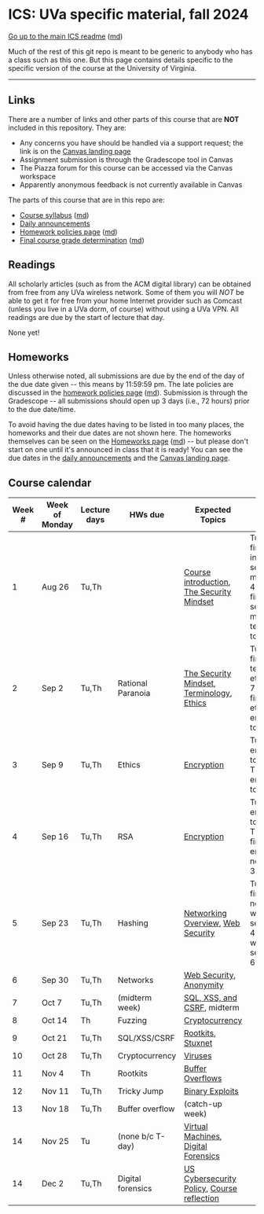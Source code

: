 ICS: UVa specific material, fall 2024
=======================================

[Go up to the main ICS readme](../readme.html) ([md](../readme.md))

Much of the rest of this git repo is meant to be generic to anybody who has a class such as this one. But this page contains details specific to the specific version of the course at the University of Virginia.

------------------------------------------------------------

Links
-----

There are a number of links and other parts of this course that are **NOT** included in this repository.  They are:

- Any concerns you have should be handled via a support request; the link is on the [Canvas landing page](https://canvas.its.virginia.edu/courses/136577)
- Assignment submission is through the Gradescope tool in Canvas
- The Piazza forum for this course can be accessed via the Canvas workspace
- Apparently anonymous feedback is not currently available in Canvas

<!-- no longer available in canvas:

- ~~[Email list archive](https://collab.its.virginia.edu/portal/directtool/23262987-1288-4c6d-912f-c1b031973f44/), which is a Collab tool~~
- ~~[Anonymous feedback](https://collab.its.virginia.edu/portal/directtool/b166e2b1-f967-4df0-8e7e-1b25f58a30e2/), which is a Collab tool~~

-->

The parts of this course that are in this repo are:

- [Course syllabus](syllabus.html) ([md](syllabus.md))
- [Daily announcements](daily-announcements.html#/)
- [Homework policies page](hw-policies.html) ([md](hw-policies.md))
- [Final course grade determination](grades.html) ([md](grades.md))


Readings
--------

All scholarly articles (such as from the ACM digital library) can be obtained from free from any UVa wireless network.  Some of them you will *NOT* be able to get it for free from your home Internet provider such as Comcast (unless you live in a UVa dorm, of course) without using a UVa VPN.  All readings are due by the start of lecture that day.

None yet!

<!--
- Due Friday, September 13th:
    - [An Introduction to Cybersecurity Ethics](https://www.scu.edu/media/ethics-center/technology-ethics/IntroToCybersecurityEthics.pdf): you can skip the questions (the blue boxes therein); once you remove those, the table of contents, and the appendices, it's about 35 typed pages
- Due Wednesday, March 22nd: [NPR's Planet Monday podcast episode 908: I Am Not A Robot](https://www.npr.org/sections/money/2019/04/24/716854013/episode-908-i-am-not-a-robot)
- Due Friday, January 27th:
	- [ACM Code of Ethics](https://www.acm.org/code-of-ethics)
    - [Reflections on Trusting Trust](https://dl.acm.org/citation.cfm?id=358210)
	- [Morris Worm Wikipedia page](https://en.wikipedia.org/wiki/Morris_worm)
-->

Homeworks
-----------

Unless otherwise noted, all submissions are due by the end of the day of the due date given -- this means by 11:59:59 pm.  The late policies are discussed in the [homework policies page](hw-policies.html) ([md](hw-policies.md)).  Submission is through the Gradescope -- all submissions should open up 3 days (i.e., 72 hours) prior to the due date/time.

To avoid having the due dates having to be listed in too many places, the homeworks and their due dates are not shown here.  The homeworks themselves can be seen on the [Homeworks page](../hws/index.html) ([md](../hws/index.md)) -- but please don't start on one until it's announced in class that it is ready!  You can see the due dates in the [daily announcements](daily-announcements.html#/) and the [Canvas landing page][1].

<!-- 

- [HW 13: Forensics](../hws/hw-forensics.html) ([md](../hws/hw-forensics.md)) is due Friday, December 6th
- [HW 12: Movie Night](../hws/hw-movie-night.html) ([md](../hws/hw-movie-night.md)) is due Wednesday, December 4th
- [HW 11: Buffer Overflow](../hws/hw-buffer.html) ([md](../hws/hw-buffer.md)) is due Friday, November 22nd
- [HW 10: Celebrity Visit](../hws/hw-celebrity-visit.html) ([md](../hws/hw-celebrity-visit.md)) is due Thursday, November 21st, and there is all of 12 hours of lateness allowed on this!
- [HW 9: Rootkits](../hws/hw-rootkits.html) ([md](../hws/hw-rootkits.md)) is due Friday, November 15th
- [HW 8: Cryptocurrency](../hws/hw-cryptocurrency.html) ([md](../hws/hw-cryptocurrency.md)) is due Friday, November 1st
- [HW 7: Networks](../hws/hw-networks.html) ([md](../hws/hw-networks.md)) is due Friday, October 25th
- [HW 6: SQL, XSS, & CSRF](../hws/hw-sql-xss-csrf.html) ([md](../hws/hw-sql-xss-csrf.md)) is due Friday, October 18th
- [HW 5: Hashing](../hws/hw-hashing.html) ([md](../hws/hw-hashing.md)) is due Friday, October 4th
- [HW 4: RSA](../hws/hw-rsa.html) ([md](../hws/hw-rsa.md)) is due Friday, September 27th
- [HW 3: Ethics](../hws/hw-ethics.html) ([md](../hws/hw-ethics.md)) is due Friday, September 20th

-->

Course calendar
---------------

| Week # | Week of Monday | Lecture days | HWs due | Expected Topics | Actual Progress |
|----|----|----|----|----|----|
| 1  | Aug 26 | Tu,Th  |                   | [Course introduction](../slides/introduction.html#/), [The Security Mindset](../slides/security-mindset.html#/) | Tue: finished introduction, security mindset to 4.9; Thu: finished security mindset, terminology to 4.16 |
| 2  | Sep 2  | Tu,Th  | Rational Paranoia | [The Security Mindset](../slides/security-mindset.html#/), [Terminology](../slides/terminology.html#/), [Ethics](../slides/ethics.html#/) | Tue: finished terminology, ethics to 7.7; Thu: finished ethics, encryption to 4.24 |
| 3  | Sep 9  | Tu,Th  | Ethics            | [Encryption](../slides/encryption.html#/) | Tue: encryption to 7.32; Thu: encryption to 8.8 |
| 4  | Sep 16 | Tu,Th  | RSA               | [Encryption](../slides/encryption.html#/) |  Tue: encryption to 9.22; Thu: finished encryption, networks to 3.14 |
| 5  | Sep 23 | Tu,Th  | Hashing           | [Networking Overview](../slides/networks.html#/), [Web Security](../slides/web-security.html#/) | Tue: finished networks, web security to 4.6; Thu: web security to 6.11 |
| 6  | Sep 30 | Tu,Th  | Networks          | [Web Security](../slides/web-security.html#/), [Anonymity](../slides/anonymity.html#/) |  |
| 7  | Oct 7  | Tu,Th  | (midterm week)    | [SQL, XSS, and CSRF](../slides/sql-xss-csrf.html#/), midterm |  |
| 8  | Oct 14 | Th     | Fuzzing           | [Cryptocurrency](../slides/cryptocurrency.html#/) |  |
| 9  | Oct 21 | Tu,Th  | SQL/XSS/CSRF      | [Rootkits](../slides/rootkits.html#/), [Stuxnet](../slides/stuxnet.html#/) | |
| 10 | Oct 28 | Tu,Th  | Cryptocurrency    | [Viruses](../slides/viruses.html#/)|  |
| 11 | Nov 4  | Th     | Rootkits          | [Buffer Overflows](../slides/buffer-overflows.html#/) | |
| 12 | Nov 11 | Tu,Th  | Tricky Jump       | [Binary Exploits](../slides/binary-exploits.html#/) |  |
| 13 | Nov 18 | Tu,Th  | Buffer overflow   | (catch-up week) | |
| 14 | Nov 25 | Tu     | (none b/c T-day)  | [Virtual Machines](../slides/vms.html#/), [Digital Forensics](../slides/forensics.html#/) | |
| 14 | Dec 2  | Tu,Th  | Digital forensics | [US Cybersecurity Policy](../slides/policy.html#/), [Course reflection](../slides/reflection.html#/) |  |

[1]: https://canvas.its.virginia.edu/courses/...
